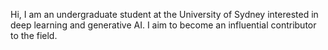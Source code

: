 Hi, I am an undergraduate student at the University of Sydney interested in deep learning and generative AI. I aim to become an influential contributor to the field.